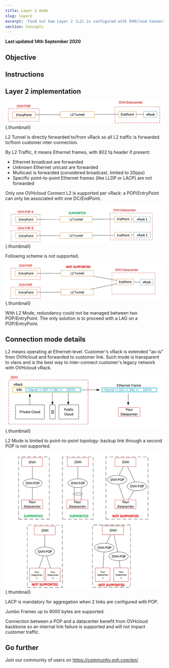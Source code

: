 ```yaml
---
title: Layer 2 mode
slug: layer2
excerpt: 'Find out how Layer 2 (L2) is configured with OVHcloud Connect'
section: Concepts
---
```


**Last updated 14th September 2020**

## Objective


## Instructions

## Layer 2 implementation

![L2 Implementation](images/occ-l2-implementation.jpg){.thumbnail}

L2 Tunnel is directly forwarded to/from vRack so all L2 traffic is forwarded to/from customer inter-connection.

By L2 Traffic, it means Ethernet frames, with 802.1q header if present:

- Ethernet broadcast are forwarded
- Unknown Ethernet unicast are forwarded
- Multicast is forwarded (considered broadcast, limited to 20pps)
- Specific point-to-point Ethernet frames (like LLDP or LACP) are not forwarded

Only one OVHcloud Connect L2 is supported per vRack: a POP/EntryPoint can only be associated with one DC/EndPoint.

![Supported L2 Design](images/occ-l2-supported.jpg){.thumbnail}

Following scheme is not supported.

![Unsupported L2 Design](images/occ-l2-unsupported.jpg){.thumbnail}

With L2 Mode, redundancy could not be managed between two POP/EntryPoint. The only solution is to proceed with a LAG on a POP/EntryPoint.

## Connection mode details

L2 means operating at Ethernet-level. Customer's vRack is extended "as-is" from OVHcloud and forwarded to customer link. Such mode is transparent to vlans and is the best way to inter-connect customer's legacy network with OVHcloud vRack.

![L2 Trafic](images/occ-l2-trafic.jpg){.thumbnail}

L2 Mode is limited to point-to-point topology: backup link through a second POP is not supported.

![L2 Topologies](images/occ-l2-topologies.jpg){.thumbnail}

LACP is mandatory for aggregation when 2 links are configured with POP.

Jumbo Frames up to 9000 bytes are supported.

Connection between a POP and a datacenter benefit from OVHcloud backbone so an internal link failure is supported and will not impact customer traffic.

## Go further

Join our community of users on <https://community.ovh.com/en/>.
